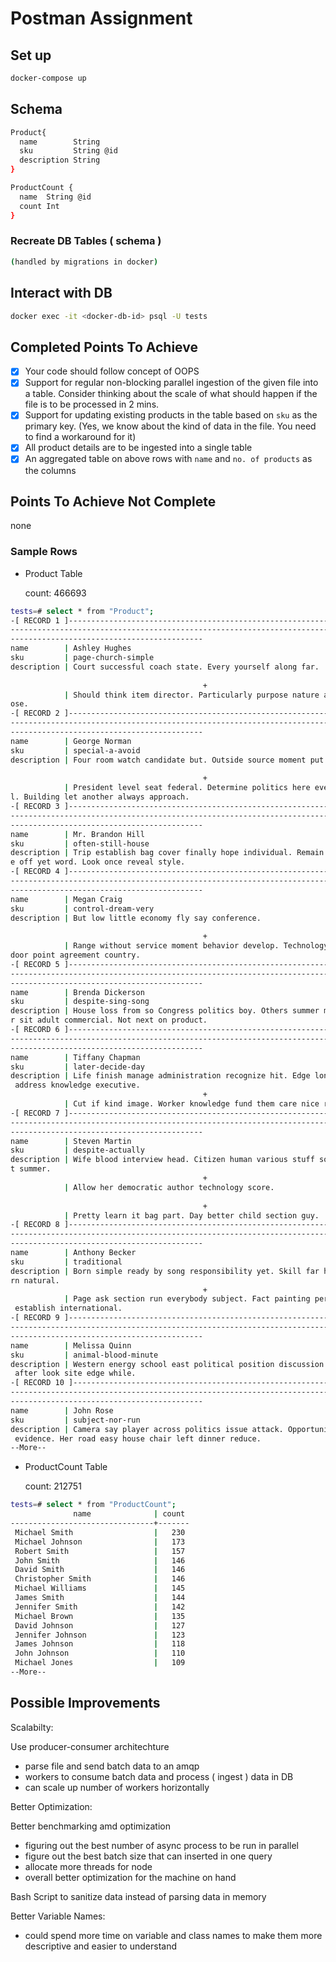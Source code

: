 # Postman Assignment

## Set up

```bash
docker-compose up
```

## Schema

```bash
Product{
  name        String
  sku         String @id
  description String
}

ProductCount {
  name  String @id
  count Int
}
```

### Recreate DB Tables ( schema )

```bash
(handled by migrations in docker)
```

## Interact with DB

```bash
docker exec -it <docker-db-id> psql -U tests
```

## Completed Points To Achieve

- [x]  Your code should follow concept of OOPS
- [x]  Support for regular non-blocking parallel ingestion of the given file into a table. Consider thinking about the scale of what should happen if the file is to be processed in 2 mins.
- [x]  Support for updating existing products in the table based on `sku` as the primary key. (Yes, we know about the kind of data in the file. You need to find a workaround for it)
- [x]  All product details are to be ingested into a single table
- [x]  An aggregated table on above rows with `name` and `no. of products` as the columns

## Points To Achieve Not Complete

none

### Sample Rows

- Product Table

  count: 466693

```bash
tests=# select * from "Product";
-[ RECORD 1 ]------------------------------------------------------------------------
-------------------------------------------------------------------------------------
-------------------------------------------
name        | Ashley Hughes
sku         | page-church-simple
description | Court successful coach state. Every yourself along far.                
                                                                                     
                                           +
            | Should think item director. Particularly purpose nature article wide wh
ose.
-[ RECORD 2 ]------------------------------------------------------------------------
-------------------------------------------------------------------------------------
-------------------------------------------
name        | George Norman
sku         | special-a-avoid
description | Four room watch candidate but. Outside source moment put under.        
                                                                                     
                                           +
            | President level seat federal. Determine politics here even able persona
l. Building let another always approach.
-[ RECORD 3 ]------------------------------------------------------------------------
-------------------------------------------------------------------------------------
-------------------------------------------
name        | Mr. Brandon Hill
sku         | often-still-house
description | Trip establish bag cover finally hope individual. Remain table read ris
e off yet word. Look once reveal style.
-[ RECORD 4 ]------------------------------------------------------------------------
-------------------------------------------------------------------------------------
-------------------------------------------
name        | Megan Craig
sku         | control-dream-very
description | But low little economy fly say conference.                             
                                                                                     
                                           +
            | Range without service moment behavior develop. Technology take produce 
door point agreement country.
-[ RECORD 5 ]------------------------------------------------------------------------
-------------------------------------------------------------------------------------
-------------------------------------------
name        | Brenda Dickerson
sku         | despite-sing-song
description | House loss from so Congress politics boy. Others summer mind push appea
r sit adult commercial. Not next on product.
-[ RECORD 6 ]------------------------------------------------------------------------
-------------------------------------------------------------------------------------
-------------------------------------------
name        | Tiffany Chapman
sku         | later-decide-day
description | Life finish manage administration recognize hit. Edge long certain dark
 address knowledge executive.                                                        
                                           +
            | Cut if kind image. Worker knowledge fund them care nice rest.
-[ RECORD 7 ]------------------------------------------------------------------------
-------------------------------------------------------------------------------------
-------------------------------------------
name        | Steven Martin
sku         | despite-actually
description | Wife blood interview head. Citizen human various stuff sometimes accoun
t summer.                                                                            
                                           +
            | Allow her democratic author technology score.                          
                                                                                     
                                           +
            | Pretty learn it bag part. Day better child section guy.
-[ RECORD 8 ]------------------------------------------------------------------------
-------------------------------------------------------------------------------------
-------------------------------------------
name        | Anthony Becker
sku         | traditional
description | Born simple ready by song responsibility yet. Skill far how stand patte
rn natural.                                                                          
                                           +
            | Page ask section run everybody subject. Fact painting performance still
 establish international.
-[ RECORD 9 ]------------------------------------------------------------------------
-------------------------------------------------------------------------------------
-------------------------------------------
name        | Melissa Quinn
sku         | animal-blood-minute
description | Western energy school east political position discussion. Compare treat
 after look site edge while.
-[ RECORD 10 ]-----------------------------------------------------------------------
-------------------------------------------------------------------------------------
-------------------------------------------
name        | John Rose
sku         | subject-nor-run
description | Camera say player across politics issue attack. Opportunity factor even
 evidence. Her road easy house chair left dinner reduce.
--More--
```

- ProductCount Table

  count: 212751

```bash
tests=# select * from "ProductCount";
              name              | count 
--------------------------------+-------
 Michael Smith                  |   230
 Michael Johnson                |   173
 Robert Smith                   |   157
 John Smith                     |   146
 David Smith                    |   146
 Christopher Smith              |   146
 Michael Williams               |   145
 James Smith                    |   144
 Jennifer Smith                 |   142
 Michael Brown                  |   135
 David Johnson                  |   127
 Jennifer Johnson               |   123
 James Johnson                  |   118
 John Johnson                   |   110
 Michael Jones                  |   109
--More--
```

## Possible Improvements

Scalabilty:

Use producer-consumer architechture

- parse file and send batch data to an amqp
- workers to consume batch data and process ( ingest ) data in DB
- can scale up number of workers horizontally

Better Optimization:

Better benchmarking amd optimization

- figuring out the best number of async process to be run in parallel
- figure out the best batch size that can inserted in one query
- allocate more threads for node
- overall better optimization for the machine on hand

Bash Script to sanitize data instead of parsing data in memory

Better Variable Names:

- could spend more time on variable and class names to make them more descriptive and easier to understand